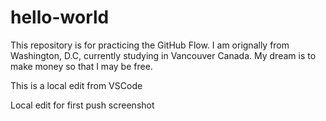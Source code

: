 # hello-world
This repository is for practicing the GitHub Flow.
I am orignally from Washington, D.C, currently studying in Vancouver Canada. My dream is to make money so that I may be free.

This is a local edit from VSCode

Local edit for first push screenshot
